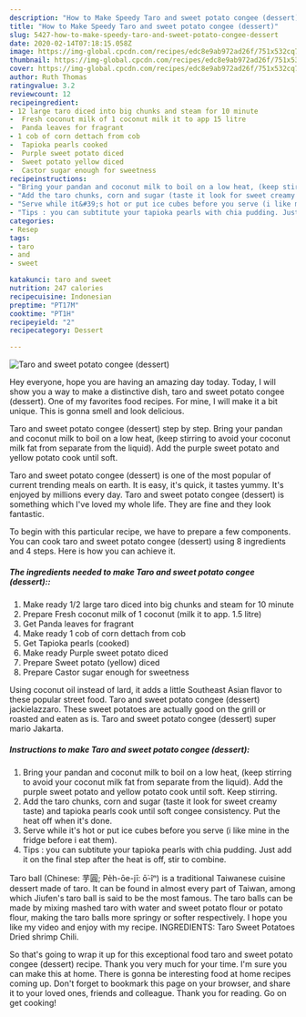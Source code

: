 ```yaml
---
description: "How to Make Speedy Taro and sweet potato congee (dessert)"
title: "How to Make Speedy Taro and sweet potato congee (dessert)"
slug: 5427-how-to-make-speedy-taro-and-sweet-potato-congee-dessert
date: 2020-02-14T07:18:15.058Z
image: https://img-global.cpcdn.com/recipes/edc8e9ab972ad26f/751x532cq70/taro-and-sweet-potato-congee-dessert-recipe-main-photo.jpg
thumbnail: https://img-global.cpcdn.com/recipes/edc8e9ab972ad26f/751x532cq70/taro-and-sweet-potato-congee-dessert-recipe-main-photo.jpg
cover: https://img-global.cpcdn.com/recipes/edc8e9ab972ad26f/751x532cq70/taro-and-sweet-potato-congee-dessert-recipe-main-photo.jpg
author: Ruth Thomas
ratingvalue: 3.2
reviewcount: 12
recipeingredient:
- 12 large taro diced into big chunks and steam for 10 minute
-  Fresh coconut milk of 1 coconut milk it to app 15 litre
-  Panda leaves for fragrant
- 1 cob of corn dettach from cob
-  Tapioka pearls cooked
-  Purple sweet potato diced
-  Sweet potato yellow diced
-  Castor sugar enough for sweetness
recipeinstructions:
- "Bring your pandan and coconut milk to boil on a low heat, (keep stirring to avoid your coconut milk fat from separate from the liquid). Add the purple sweet potato and yellow potato cook until soft. Keep stirring."
- "Add the taro chunks, corn and sugar (taste it look for sweet creamy taste) and tapioka pearls cook until soft congee consistency. Put the heat off when it&#39;s done."
- "Serve while it&#39;s hot or put ice cubes before you serve (i like mine in the fridge before i eat them)."
- "Tips : you can subtitute your tapioka pearls with chia pudding. Just add it on the final step after the heat is off, stir to combine."
categories:
- Resep
tags:
- taro
- and
- sweet

katakunci: taro and sweet
nutrition: 247 calories
recipecuisine: Indonesian
preptime: "PT17M"
cooktime: "PT1H"
recipeyield: "2"
recipecategory: Dessert

---
```



![Taro and sweet potato congee (dessert)](https://img-global.cpcdn.com/recipes/edc8e9ab972ad26f/751x532cq70/taro-and-sweet-potato-congee-dessert-recipe-main-photo.jpg)

Hey everyone, hope you are having an amazing day today. Today, I will show you a way to make a distinctive dish, taro and sweet potato congee (dessert). One of my favorites food recipes. For mine, I will make it a bit unique. This is gonna smell and look delicious.

Taro and sweet potato congee (dessert) step by step. Bring your pandan and coconut milk to boil on a low heat, (keep stirring to avoid your coconut milk fat from separate from the liquid). Add the purple sweet potato and yellow potato cook until soft.

Taro and sweet potato congee (dessert) is one of the most popular of current trending meals on earth. It is easy, it's quick, it tastes yummy. It's enjoyed by millions every day. Taro and sweet potato congee (dessert) is something which I've loved my whole life. They are fine and they look fantastic.


To begin with this particular recipe, we have to prepare a few components. You can cook taro and sweet potato congee (dessert) using 8 ingredients and 4 steps. Here is how you can achieve it.

##### The ingredients needed to make Taro and sweet potato congee (dessert)::

1. Make ready 1/2 large taro diced into big chunks and steam for 10 minute
1. Prepare  Fresh coconut milk of 1 coconut (milk it to app. 1.5 litre)
1. Get  Panda leaves for fragrant
1. Make ready 1 cob of corn dettach from cob
1. Get  Tapioka pearls (cooked)
1. Make ready  Purple sweet potato diced
1. Prepare  Sweet potato (yellow) diced
1. Prepare  Castor sugar enough for sweetness


Using coconut oil instead of lard, it adds a little Southeast Asian flavor to these popular street food. Taro and sweet potato congee (dessert) jackielazzaro. These sweet potatoes are actually good on the grill or roasted and eaten as is. Taro and sweet potato congee (dessert) super mario Jakarta. 

##### Instructions to make Taro and sweet potato congee (dessert):

1. Bring your pandan and coconut milk to boil on a low heat, (keep stirring to avoid your coconut milk fat from separate from the liquid). Add the purple sweet potato and yellow potato cook until soft. Keep stirring.
1. Add the taro chunks, corn and sugar (taste it look for sweet creamy taste) and tapioka pearls cook until soft congee consistency. Put the heat off when it&#39;s done.
1. Serve while it&#39;s hot or put ice cubes before you serve (i like mine in the fridge before i eat them).
1. Tips : you can subtitute your tapioka pearls with chia pudding. Just add it on the final step after the heat is off, stir to combine.


Taro ball (Chinese: 芋圓; Pe̍h-ōe-jī: ō͘-îⁿ) is a traditional Taiwanese cuisine dessert made of taro. It can be found in almost every part of Taiwan, among which Jiufen&#39;s taro ball is said to be the most famous. The taro balls can be made by mixing mashed taro with water and sweet potato flour or potato flour, making the taro balls more springy or softer respectively. I hope you like my video and enjoy with my recipe. INGREDIENTS: Taro Sweet Potatoes Dried shrimp Chili. 

So that's going to wrap it up for this exceptional food taro and sweet potato congee (dessert) recipe. Thank you very much for your time. I'm sure you can make this at home. There is gonna be interesting food at home recipes coming up. Don't forget to bookmark this page on your browser, and share it to your loved ones, friends and colleague. Thank you for reading. Go on get cooking!
